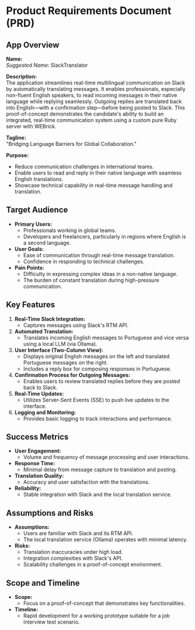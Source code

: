 # Product Requirements Document (PRD)

## App Overview

**Name:**  
*Suggested Name:* SlackTranslator

**Description:**  
The application streamlines real-time multilingual communication on Slack by automatically translating messages. It enables professionals, especially non-fluent English speakers, to read incoming messages in their native language while replying seamlessly. Outgoing replies are translated back into English—with a confirmation step—before being posted to Slack. This proof-of-concept demonstrates the candidate's ability to build an integrated, real-time communication system using a custom pure Ruby server with WEBrick.

**Tagline:**  
"Bridging Language Barriers for Global Collaboration."

**Purpose:**  
- Reduce communication challenges in international teams.
- Enable users to read and reply in their native language with seamless English translations.
- Showcase technical capability in real-time message handling and translation.

## Target Audience

- **Primary Users:**  
  - Professionals working in global teams.
  - Developers and freelancers, particularly in regions where English is a second language.
- **User Goals:**  
  - Ease of communication through real-time message translation.
  - Confidence in responding to technical challenges.
- **Pain Points:**  
  - Difficulty in expressing complex ideas in a non-native language.
  - The burden of constant translation during high-pressure communication.

## Key Features

1. **Real-Time Slack Integration:**  
   - Captures messages using Slack's RTM API.
2. **Automated Translation:**  
   - Translates incoming English messages to Portuguese and vice versa using a local LLM (via Ollama).
3. **User Interface (Two-Column View):**  
   - Displays original English messages on the left and translated Portuguese messages on the right.
   - Includes a reply box for composing responses in Portuguese.
4. **Confirmation Process for Outgoing Messages:**  
   - Enables users to review translated replies before they are posted back to Slack.
5. **Real-Time Updates:**  
   - Utilizes Server-Sent Events (SSE) to push live updates to the interface.
6. **Logging and Monitoring:**  
   - Provides basic logging to track interactions and performance.

## Success Metrics

- **User Engagement:**  
  - Volume and frequency of message processing and user interactions.
- **Response Time:**  
  - Minimal delay from message capture to translation and posting.
- **Translation Quality:**  
  - Accuracy and user satisfaction with the translations.
- **Reliability:**  
  - Stable integration with Slack and the local translation service.

## Assumptions and Risks

- **Assumptions:**  
  - Users are familiar with Slack and its RTM API.
  - The local translation service (Ollama) operates with minimal latency.
- **Risks:**  
  - Translation inaccuracies under high load.
  - Integration complexities with Slack's API.
  - Scalability challenges in a proof-of-concept environment.

## Scope and Timeline

- **Scope:**  
  - Focus on a proof-of-concept that demonstrates key functionalities.
- **Timeline:**  
  - Rapid development for a working prototype suitable for a job interview test scenario.

